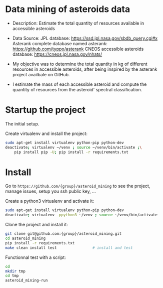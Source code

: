 # Data mining of asteroids data
- Description: Estimate the total quantity of resources available in accessible asteroids
- Data Source: 
    JPL database: https://ssd.jpl.nasa.gov/sbdb_query.cgi#x
    Asterank complete database named asterank: https://github.com/typpo/asterank
    CNEOS accessible asteroids database: https://cneos.jpl.nasa.gov/nhats/

- My objective was to determine the total quantity in kg of different resources in accessible asteroids, after being inspired by the asterank project availbale on GitHub.
- I estimate the mass of each accessible asteroid and compute the quantity of resources from the asteroid' spectral classification.  

# Startup the project

The initial setup.

Create virtualenv and install the project:
```bash
sudo apt-get install virtualenv python-pip python-dev
deactivate; virtualenv ~/venv ; source ~/venv/bin/activate ;\
    pip install pip -U; pip install -r requirements.txt
```

# Install

Go to `https://github.com/{group}/asteroid_mining` to see the project, manage issues,
setup you ssh public key, ...

Create a python3 virtualenv and activate it:

```bash
sudo apt-get install virtualenv python-pip python-dev
deactivate; virtualenv -ppython3 ~/venv ; source ~/venv/bin/activate
```

Clone the project and install it:

```bash
git clone git@github.com:{group}/asteroid_mining.git
cd asteroid_mining
pip install -r requirements.txt
make clean install test                # install and test
```
Functionnal test with a script:

```bash
cd
mkdir tmp
cd tmp
asteroid_mining-run
```
